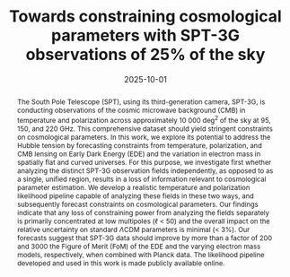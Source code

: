 ---
title: "Towards constraining cosmological parameters with SPT-3G observations of 25% of the sky"
collection: "publications"
category: "co_papers"
permalink: /publications/2025arXiv251024669V
link: https://ui.adsabs.harvard.edu/abs/2025arXiv251024669V/abstract
date: 2025-10-01
venue: "arXiv e-prints"
citation: "Vitrier, A., Fichman, K., Balkenhol, L., et al. (2025), arXiv e-prints, arXiv:2510.24669."
abstract: "The South Pole Telescope (SPT), using its third-generation camera, SPT-3G, is conducting observations of the cosmic microwave background (CMB) in temperature and polarization across approximately 10 000 deg$^2$ of the sky at 95, 150, and 220 GHz. This comprehensive dataset should yield stringent constraints on cosmological parameters. In this work, we explore its potential to address the Hubble tension by forecasting constraints from temperature, polarization, and CMB lensing on Early Dark Energy (EDE) and the variation in electron mass in spatially flat and curved universes. For this purpose, we investigate first whether analyzing the distinct SPT-3G observation fields independently, as opposed to as a single, unified region, results in a loss of information relevant to cosmological parameter estimation. We develop a realistic temperature and polarization likelihood pipeline capable of analyzing these fields in these two ways, and subsequently forecast constraints on cosmological parameters. Our findings indicate that any loss of constraining power from analyzing the fields separately is primarily concentrated at low multipoles ($\\ell$ < 50) and the overall impact on the relative uncertainty on standard $Λ$CDM parameters is minimal (< 3%). Our forecasts suggest that SPT-3G data should improve by more than a factor of 200 and 3000 the Figure of Merit (FoM) of the EDE and the varying electron mass models, respectively, when combined with Planck data. The likelihood pipeline developed and used in this work is made publicly available online."
---